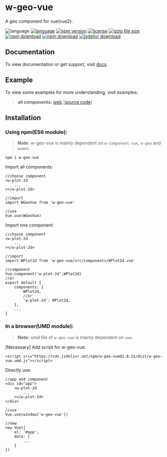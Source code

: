 # w-geo-vue
A geo component for vue(vue2).

![language](https://img.shields.io/badge/language-JavaScript-orange.svg) 
[![language](https://img.shields.io/badge/vue-2.x-brightgreen.svg)](https://github.com/vuejs/vue) 
[![npm version](http://img.shields.io/npm/v/w-geo-vue.svg?style=flat)](https://npmjs.org/package/w-geo-vue) 
[![license](https://img.shields.io/npm/l/w-geo-vue.svg?style=flat)](https://npmjs.org/package/w-geo-vue) 
[![gzip file size](http://img.badgesize.io/yuda-lyu/w-geo-vue/master/dist/w-geo-vue.umd.js.svg?compression=gzip)](https://github.com/yuda-lyu/w-geo-vue)
[![npm download](https://img.shields.io/npm/dt/w-geo-vue.svg)](https://npmjs.org/package/w-geo-vue) 
[![npm download](https://img.shields.io/npm/dm/w-geo-vue.svg)](https://npmjs.org/package/w-geo-vue) 
[![jsdelivr download](https://img.shields.io/jsdelivr/npm/hm/w-geo-vue.svg)](https://www.jsdelivr.com/package/npm/w-geo-vue)

## Documentation
To view documentation or get support, visit [docs](https://yuda-lyu.github.io/w-geo-vue/global.html).

## Example
To view some examples for more understanding, visit examples:

> **all components:** [web](//yuda-lyu.github.io/w-geo-vue/examples/app.html) [[source code](https://github.com/yuda-lyu/w-geo-vue/blob/master/docs/examples/app.html)]

## Installation
### Using npm(ES6 module):
> **Note:** w-geo-vue is mainly dependent on `w-component-vue`, `w-geo` and `wsemi`.

```alias
npm i w-geo-vue
```
Import all components:
```alias
//choose component
<w-plot-2d
    ...
></w-plot-2d>

//import
import WGeoVue from 'w-geo-vue'

//use
Vue.use(WGeoVue)
```
Import one component:
```alias
//choose component
<w-plot-2d
    ...
></w-plot-2d>

//import
import WPlot2d from 'w-geo-vue/src/components/WPlot2d.vue'

//component
Vue.component('w-plot-2d',WPlot2d)
//or
export default {
    components: {
        WPlot2d,
        //or
        'w-plot-2d': WPlot2d,
    },
    ...
}
```

### In a browser(UMD module):
> **Note:** umd file of `w-geo-vue` is mainly dependent on `vue`.

[Necessary] Add script for w-geo-vue.
```alias
<script src="https://cdn.jsdelivr.net/npm/w-geo-vue@1.0.15/dist/w-geo-vue.umd.js"></script>
```
Directly use:
```alias
//app and component
<div id="app">
    <w-plot-2d
        ...
    ></w-plot-2d>
</div>

//use
Vue.use(window['w-geo-vue'])

//new
new Vue({
    el: '#app',
    data: {
        ...
    }
})
```